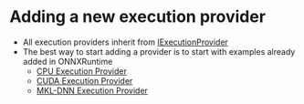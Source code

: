 # Adding a new execution provider

* All execution providers inherit from
  [IExecutionProvider](../include/onnxruntime/core/framework/execution_provider.h)
* The best way to start adding a provider is to start with examples already
  added in ONNXRuntime
     * [CPU Execution
       Provider](../onnxruntime/core/providers/cpu/cpu_execution_provider.h)
     * [CUDA Execution
       Provider](../onnxruntime/core/providers/cuda/cuda_execution_provider.h)
     * [MKL-DNN Execution
       Provider](../onnxruntime/core/providers/mkldnn/mkldnn_execution_provider.h)
